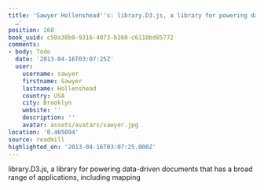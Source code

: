 ```yaml
---
title: 'Sawyer Hollenshead''s: library.D3.js, a library for powering data-driven documents
  …'
position: 268
book_uuid: c50a38b0-9316-4073-b260-c6118bd85772
comments:
- body: Todo
  date: '2013-04-16T03:07:25Z'
  user:
    username: sawyer
    firstname: Sawyer
    lastname: Hollenshead
    country: USA
    city: Brooklyn
    website: ''
    description: ''
    avatar: assets/avatars/sawyer.jpg
location: '0.465094'
source: readmill
highlighted_on: '2013-04-16T03:07:25.000Z'
---
```


library.D3.js, a library for powering data-driven documents that has a broad range of applications, including mapping